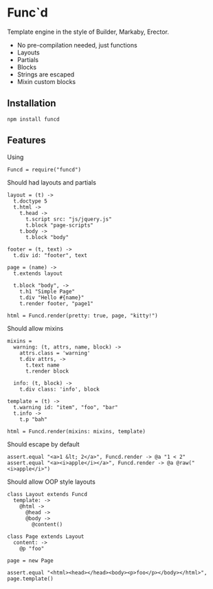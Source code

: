 # Func\`d

Template engine in the style of Builder, Markaby, Erector.

* No pre-compilation needed, just functions
* Layouts
* Partials
* Blocks
* Strings are escaped
* Mixin custom blocks

## Installation

    npm install funcd

## Features

Using

    Funcd = require("funcd")


Should had layouts and partials

    layout = (t) ->
      t.doctype 5
      t.html ->
        t.head ->
          t.script src: "js/jquery.js"
          t.block "page-scripts"
        t.body ->
          t.block "body"

    footer = (t, text) ->
      t.div id: "footer", text

    page = (name) ->
      t.extends layout

      t.block "body", ->
        t.h1 "Simple Page"
        t.div "Hello #{name}"
        t.render footer, "page1"

    html = Funcd.render(pretty: true, page, "kitty!")


Should allow mixins

    mixins =
      warning: (t, attrs, name, block) ->
        attrs.class = 'warning'
        t.div attrs, ->
          t.text name
          t.render block

      info: (t, block) ->
        t.div class: 'info', block

    template = (t) ->
      t.warning id: "item", "foo", "bar"
      t.info ->
        t.p "bah"

    html = Funcd.render(mixins: mixins, template)


Should escape by default

    assert.equal "<a>1 &lt; 2</a>", Funcd.render -> @a "1 < 2"
    assert.equal "<a><i>apple</i></a>", Funcd.render -> @a @raw("<i>apple</i>")


Should allow OOP style layouts

    class Layout extends Funcd
      template: ->
        @html ->
          @head ->
          @body ->
            @content()

    class Page extends Layout
      content: ->
        @p "foo"

    page = new Page

    assert.equal "<html><head></head><body><p>foo</p></body></html>", page.template()
